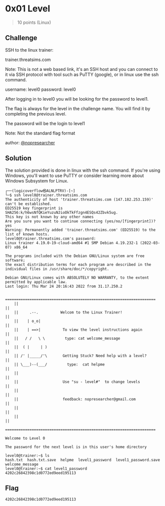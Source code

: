 # 0x01 Level
> 10 points (Linux)

## Challenge

SSH to the linux trainer:

trainer.threatsims.com

Note: This is not a web based link, it's an SSH host and you can connect to it via SSH protocol with tool such as PuTTY (google), or in linux use the ssh command.

username: level0 password: level0

After logging in to level0 you will be looking for the password to level1.

The flag is always for the level in the challenge name. You will find it by completing the previous level.

The password will be the login to level1

Note: Not the standard flag format

author: [@nopresearcher](https://twitter.com/NopResearcher)

## Solution
The solution provided is done in linux with the ssh command. If you're using Windows, you'll want to use PuTTY or consider learning more about Windows Subsystem for Linux.
```
┌──(logicoverflow㉿ALNLPTRV)-[~]
└─$ ssh level0@trainer.threatsims.com
The authenticity of host 'trainer.threatsims.com (147.182.253.159)' can't be established.
ED25519 key fingerprint is SHA256:k/h6wsNfQKieYuzuNJioOkTkFfzgn4ESQs42Zbvk5ug.
This key is not known by any other names
Are you sure you want to continue connecting (yes/no/[fingerprint])? yes
Warning: Permanently added 'trainer.threatsims.com' (ED25519) to the list of known hosts.
level0@trainer.threatsims.com's password:
Linux trainer 4.19.0-19-cloud-amd64 #1 SMP Debian 4.19.232-1 (2022-03-07) x86_64

The programs included with the Debian GNU/Linux system are free software;
the exact distribution terms for each program are described in the
individual files in /usr/share/doc/*/copyright.

Debian GNU/Linux comes with ABSOLUTELY NO WARRANTY, to the extent
permitted by applicable law.
Last login: Thu Mar 24 20:16:43 2022 from 31.17.250.2

    ====================================================================
    ||                                                                ||
    ||     .--.          Welcom to the Linux Trainer!                 ||
    ||    | o_o|                                                      ||
    ||    | ==>|          To view the level instructions again        ||
    ||   / /   \ \         type: cat welcome_message                  ||
    ||  ( |     | )                                                   ||
    || /' |_____/'\       Getting Stuck? Need help with a level?      ||
    || \___)--(___/         type:  cat helpme                         ||
    ||                                                                ||
    ||                    Use "su - level#"  to change levels         ||
    ||                                                                ||
    ||                    feedback: nopresearcher@gmail.com           ||
    ||                                                                ||
    ||                                                                ||
    ====================================================================

Welcome to Level 0

The password for the next level is in this user's home directory

level0@trainer:~$ ls
hash.txt  hash.txt.save  helpme  level1_password  level1_password.save  welcome_message
level0@trainer:~$ cat level1_password
4202c26842398c1d0772ed9eed195113
```

## Flag

```
4202c26842398c1d0772ed9eed195113
```
